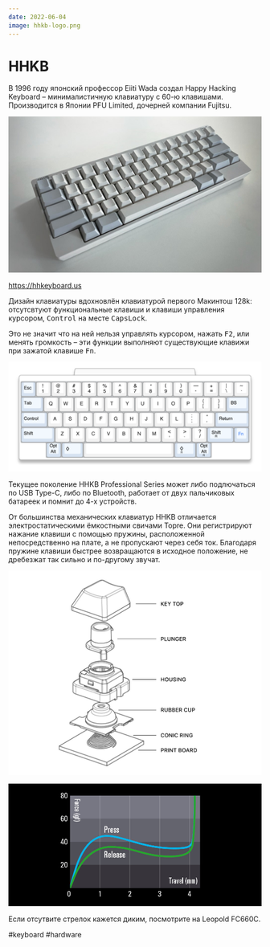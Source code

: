 ```yaml
---
date: 2022-06-04
image: hhkb-logo.png
---
```


# HHKB

В 1996 году японский профессор Eiiti Wada создал Happy Hacking Keyboard –
минималистичную клавиатуру с 60-ю клавишами.
Производится в Японии PFU Limited, дочерней компании Fujitsu.

![HHKB photo](hhkb.jpg "HHKB photo")

https://hhkeyboard.us

Дизайн клавиатуры вдохновлён клавиатурой первого Макинтош 128k: отсутсвтуют
функциональные клавиши и клавиши управления курсором, <kbd>Control</kbd> на
месте <kbd>CapsLock</kbd>.

Это не значит что на ней нельзя управлять курсором, нажать <kbd>F2</kbd>, или
менять громкость – эти функции выполняют существующие клавижи при зажатой
клавише <kbd>Fn</kbd>.

![HHKB Layout](hhkb-layout.png "HHKB Layout")

Текущее поколение HHKB Professional Series может либо подлючаться по USB Type-C,
либо по Bluetooth, работает от двух пальчиковых батареек и помнит до 4-х устройств.

От большинства механических клавиатур HHKB отличается электростатическими
ёмкостными свичами Topre. Они регистрируют нажание клавиши с помощью пружины,
расположенной непосредственно на плате, а не пропускают через себя ток.
Благодаря пружине клавиши быстрее возвращаются в исходное положение,
не дребезжат так сильно и по-другому звучат.

![Topre switch](topre.jpg "Topre switch")

![Topre switch Force Diagram](topre-forcediagram.jpg "Topre switch Force Diagram")

Если отсутвите стрелок кажется диким, посмотрите на Leopold FC660C.

#keyboard #hardware
